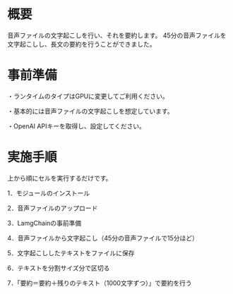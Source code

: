# 概要
音声ファイルの文字起こしを行い、それを要約します。
45分の音声ファイルを文字起こしし、長文の要約を行うことができました。

# 事前準備
・ランタイムのタイプはGPUに変更してご利用ください。

・基本的には音声ファイルの文字起こしを想定しています。

・OpenAI APIキーを取得し、設定してください。

# 実施手順
上から順にセルを実行するだけです。

1．モジュールのインストール

2．音声ファイルのアップロード

3．LamgChainの事前準備

4．音声ファイルから文字起こし（45分の音声ファイルで15分ほど）

5．文字起こししたテキストをファイルに保存

6．テキストを分割サイズ分で区切る

7．「要約＝要約＋残りのテキスト（1000文字ずつ）」で要約を行う
